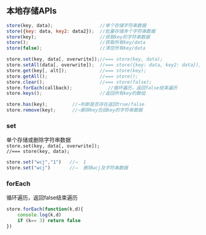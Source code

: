 ## 本地存储APIs
```js
store(key, data);                 //单个存储字符串数据
store({key: data, key2: data2});  //批量存储多个字符串数据
store(key);                       //获取key的字符串数据
store();                          //获取所有key/data
store(false);                     //清空所有key/data

store.set(key, data[, overwrite]);//=== store(key, data);
store.setAll(data[, overwrite]);  //=== store({key: data, key2: data});
store.get(key[, alt]);            //=== store(key);
store.getAll();                   //=== store();
store.clear();                    //=== store(false);
store.forEach(callback);             //循环遍历，返回false结束遍历
store.keys();                     //返回所有key的数组

store.has(key);         //⇒判断是否存在返回true/false          
store.remove(key);      //⇒删除key包括key的字符串数据   
```


### set
单个存储或删除字符串数据<br/>
`store.set(key, data[, overwrite]); `<br/>
`//=== store(key, data);`<br/>

```js
store.set("wcj","1")   //⇒  1
store.set("wcj")       //⇒  删除wcj及字符串数据
```

### forEach
循环遍历，返回false结束遍历

```js
store.forEach(function(k,d){
    console.log(k,d)
    if (k== 3) return false
})
```